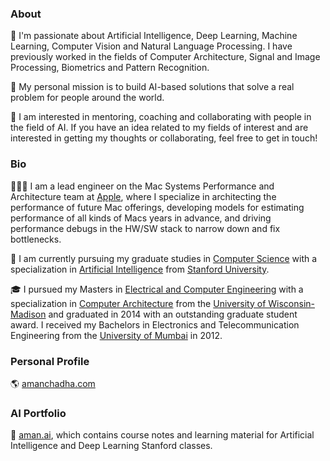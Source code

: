 
### About

🔭 I'm passionate about Artificial Intelligence, Deep Learning, Machine Learning, Computer Vision and Natural Language Processing. I have previously worked in the fields of Computer Architecture, Signal and Image Processing, Biometrics and Pattern Recognition. 

💬 My personal mission is to build AI-based solutions that solve a real problem for people around the world.

👯 I am interested in mentoring, coaching and collaborating with people in the field of AI. If you have an idea related to my fields of interest and are interested in getting my thoughts or collaborating, feel free to get in touch! 

### Bio

👨🏻‍💻 I am a lead engineer on the Mac Systems Performance and Architecture team at [Apple](https://www.apple.com/), where I specialize in architecting the performance of future Mac offerings, developing models for estimating performance of all kinds of Macs years in advance, and driving performance debugs in the HW/SW stack to narrow down and fix bottlenecks. 

🌱 I am currently pursuing my graduate studies in [Computer Science](https://cs.stanford.edu/) with a specialization in [Artificial Intelligence](http://ai.stanford.edu/) from [Stanford University](https://www.stanford.edu/). 

🎓 I pursued my Masters in [Electrical and Computer Engineering](http://www.ece.wisc.edu/) with a specialization in [Computer Architecture](http://rsrch.cs.wisc.edu/arch/uwarch/?q=node/69) from the [University of Wisconsin-Madison](https://www.wisc.edu/) and graduated in 2014 with an outstanding graduate student award. I received my Bachelors in Electronics and Telecommunication Engineering from the [University of Mumbai](https://www.mu.ac.in/) in 2012.

### Personal Profile

🌎 [amanchadha.com](https://www.amanchadha.com)

### AI Portfolio

💼 [aman.ai](https://www.aman.ai), which contains course notes and learning material for Artificial Intelligence and Deep Learning Stanford classes.
